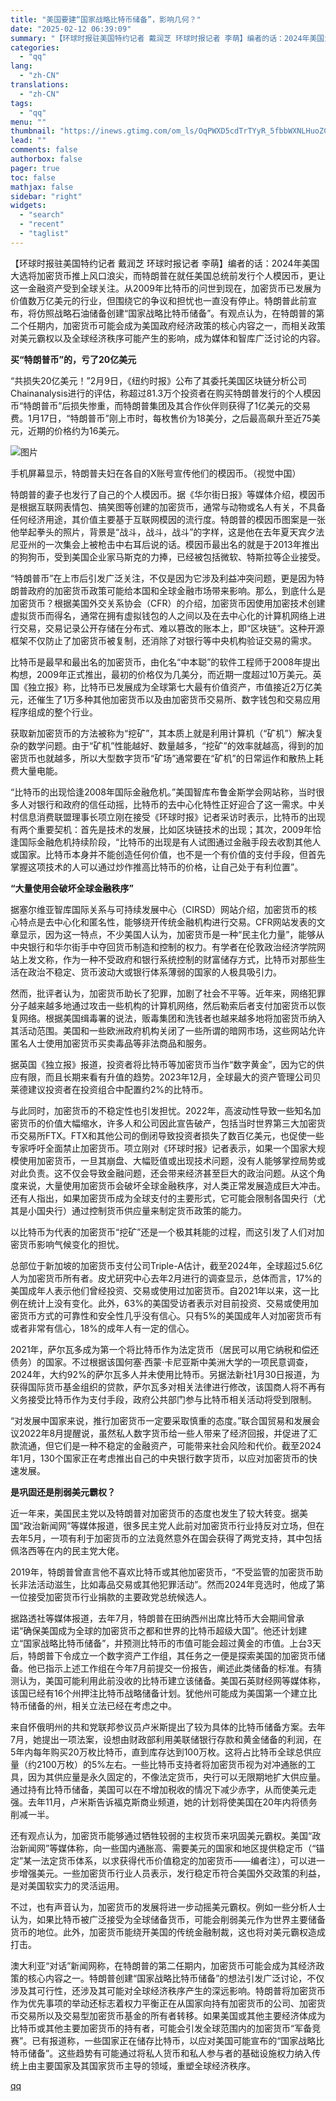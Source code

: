 ```yaml
---
title: "美国要建“国家战略比特币储备”，影响几何？"
date: "2025-02-12 06:39:09"
summary: "【环球时报驻美国特约记者 戴润芝 环球时报记者 李萌】编者的话：2024年美国大选将加密货币推上风口..."
categories:
  - "qq"
lang:
  - "zh-CN"
translations:
  - "zh-CN"
tags:
  - "qq"
menu: ""
thumbnail: "https://inews.gtimg.com/om_ls/OqPWXD5cdTrTYyR_5fbbWXNLHuoZCaO8IbQASGCcc-l3wAA_640360/0"
lead: ""
comments: false
authorbox: false
pager: true
toc: false
mathjax: false
sidebar: "right"
widgets:
  - "search"
  - "recent"
  - "taglist"
---
```


【环球时报驻美国特约记者 戴润芝 环球时报记者 李萌】编者的话：2024年美国大选将加密货币推上风口浪尖，而特朗普在就任美国总统前发行个人模因币，更让这一金融资产受到全球关注。从2009年比特币的问世到现在，加密货币已发展为价值数万亿美元的行业，但围绕它的争议和担忧也一直没有停止。特朗普此前宣布，将仿照战略石油储备创建“国家战略比特币储备”。有观点认为，在特朗普的第二个任期内，加密货币可能会成为美国政府经济政策的核心内容之一，而相关政策对美元霸权以及全球经济秩序可能产生的影响，成为媒体和智库广泛讨论的内容。

**买“特朗普币”的，亏了20亿美元**

“共损失20亿美元！”2月9日，《纽约时报》公布了其委托美国区块链分析公司Chainanalysis进行的评估，称超过81.3万个投资者在购买特朗普发行的个人模因币“特朗普币”后损失惨重，而特朗普集团及其合作伙伴则获得了1亿美元的交易费。1月17日，“特朗普币”刚上市时，每枚售价为18美分，之后最高飙升至近75美元，近期的价格约为16美元。

![图片](https://inews.gtimg.com/om_bt/OqNw7d7BHOkfFCJZwp7rdPt_vgixljcv26KaNmAMOWXiIAA/641)

手机屏幕显示，特朗普夫妇在各自的X账号宣传他们的模因币。（视觉中国）

特朗普的妻子也发行了自己的个人模因币。据《华尔街日报》等媒体介绍，模因币是根据互联网表情包、搞笑图等创建的加密货币，通常与动物或名人有关，不具备任何经济用途，其价值主要基于互联网模因的流行度。特朗普的模因币图案是一张他举起拳头的照片，背景是“战斗，战斗，战斗”的字样，这是他在去年夏天宾夕法尼亚州的一次集会上被枪击中右耳后说的话。模因币最出名的就是于2013年推出的狗狗币，受到美国企业家马斯克的力捧，已经被包括微软、特斯拉等企业接受。

“特朗普币”在上市后引发广泛关注，不仅是因为它涉及利益冲突问题，更是因为特朗普政府的加密货币政策可能给本国和全球金融市场带来影响。那么，到底什么是加密货币？根据美国外交关系协会（CFR）的介绍，加密货币因使用加密技术创建虚拟货币而得名，通常在拥有虚拟钱包的人之间以及在去中心化的计算机网络上进行交易，交易记录公开存储在分布式、难以篡改的账本上，即“区块链”。这种开源框架不仅防止了加密货币被复制，还消除了对银行等中央机构验证交易的需求。

比特币是最早和最出名的加密货币，由化名“中本聪”的软件工程师于2008年提出构想，2009年正式推出，最初的价格仅为几美分，而近期一度超过10万美元。英国《独立报》称，比特币已发展成为全球第七大最有价值资产，市值接近2万亿美元，还催生了1万多种其他加密货币以及由加密货币交易所、数字钱包和交易应用程序组成的整个行业。

获取新加密货币的方法被称为“挖矿”，其本质上就是利用计算机（“矿机”）解决复杂的数学问题。由于“矿机”性能越好、数量越多，“挖矿”的效率就越高，得到的加密货币也就越多，所以大型数字货币“矿场”通常要在“矿机”的日常运作和散热上耗费大量电能。

“比特币的出现恰逢2008年国际金融危机。”美国智库布鲁金斯学会网站称，当时很多人对银行和政府的信任动摇，比特币的去中心化特性正好迎合了这一需求。中关村信息消费联盟理事长项立刚在接受《环球时报》记者采访时表示，比特币的出现有两个重要契机：首先是技术的发展，比如区块链技术的出现；其次，2009年恰逢国际金融危机持续阶段，“比特币的出现是有人试图通过金融手段去收割其他人或国家。比特币本身并不能创造任何价值，也不是一个有价值的支付手段，但首先掌握这项技术的人可以通过炒作推高比特币的价格，让自己处于有利位置”。

**“大量使用会破坏全球金融秩序”**

据塞尔维亚智库国际关系与可持续发展中心（CIRSD）网站介绍，加密货币的核心特点是去中心化和匿名性，能够绕开传统金融机构进行交易。CFR网站发表的文章显示，因为这一特点，不少美国人认为，加密货币是一种“民主化力量”，能够从中央银行和华尔街手中夺回货币制造和控制的权力。有学者在伦敦政治经济学院网站上发文称，作为一种不受政府和银行系统控制的财富储存方式，比特币对那些生活在政治不稳定、货币波动大或银行体系薄弱的国家的人极具吸引力。

然而，批评者认为，加密货币助长了犯罪，加剧了社会不平等。近年来，网络犯罪分子越来越多地通过攻击一些机构的计算机网络，然后勒索后者支付加密货币以恢复网络。根据美国缉毒署的说法，贩毒集团和洗钱者也越来越多地将加密货币纳入其活动范围。美国和一些欧洲政府机构关闭了一些所谓的暗网市场，这些网站允许匿名人士使用加密货币买卖毒品等非法商品和服务。

据英国《独立报》报道，投资者将比特币等加密货币当作“数字黄金”，因为它的供应有限，而且长期来看有升值的趋势。2023年12月，全球最大的资产管理公司贝莱德建议投资者在投资组合中配置约2%的比特币。

与此同时，加密货币的不稳定性也引发担忧。2022年，高波动性导致一些知名加密货币的价值大幅缩水，许多人和公司因此宣告破产，包括当时世界第三大加密货币交易所FTX。FTX和其他公司的倒闭导致投资者损失了数百亿美元，也促使一些专家呼吁全面禁止加密货币。项立刚对《环球时报》记者表示，如果一个国家大规模使用加密货币，一旦其崩盘、大幅贬值或出现技术问题，没有人能够掌控局势或对此负责。这不仅会导致金融问题，还会带来经济甚至巨大的政治问题。从这个角度来说，大量使用加密货币会破坏全球金融秩序，对人类正常发展造成巨大冲击。还有人指出，如果加密货币成为全球支付的主要形式，它可能会限制各国央行（尤其是小国央行）通过控制货币供应量来制定货币政策的能力。

以比特币为代表的加密货币“挖矿”还是一个极其耗能的过程，而这引发了人们对加密货币影响气候变化的担忧。

总部位于新加坡的加密货币支付公司Triple-A估计，截至2024年，全球超过5.6亿人为加密货币所有者。皮尤研究中心去年2月进行的调查显示，总体而言，17%的美国成年人表示他们曾经投资、交易或使用过加密货币。自2021年以来，这一比例在统计上没有变化。此外，63%的美国受访者表示对目前投资、交易或使用加密货币方式的可靠性和安全性几乎没有信心。只有5%的美国成年人对加密货币有或者非常有信心，18%的成年人有一定的信心。

2021年，萨尔瓦多成为第一个将比特币作为法定货币（居民可以用它纳税和偿还债务）的国家。不过根据该国何塞·西蒙·卡尼亚斯中美洲大学的一项民意调查，2024年，大约92%的萨尔瓦多人并未使用比特币。另据法新社1月30日报道，为获得国际货币基金组织的贷款，萨尔瓦多对相关法律进行修改，该国商人将不再有义务接受比特币作为支付手段，政府公共部门参与比特币相关活动将受到限制。

“对发展中国家来说，推行加密货币一定要采取慎重的态度。”联合国贸易和发展会议2022年8月提醒说，虽然私人数字货币给一些人带来了经济回报，并促进了汇款流通，但它们是一种不稳定的金融资产，可能带来社会风险和代价。截至2024年1月，130个国家正在考虑推出自己的中央银行数字货币，以应对加密货币的快速发展。

**是巩固还是削弱美元霸权？**

近一年来，美国民主党以及特朗普对加密货币的态度也发生了较大转变。据美国“政治新闻网”等媒体报道，很多民主党人此前对加密货币行业持反对立场，但在去年5月，一项有利于加密货币的立法竟然意外在国会获得了两党支持，其中包括佩洛西等在内的民主党大佬。

2019年，特朗普曾直言他不喜欢比特币或其他加密货币，“不受监管的加密货币助长非法活动滋生，比如毒品交易或其他犯罪活动”。然而2024年竞选时，他成了第一位接受加密货币行业捐款的主要政党总统候选人。

据路透社等媒体报道，去年7月，特朗普在田纳西州出席比特币大会期间曾承诺“确保美国成为全球的加密货币之都和世界的比特币超级大国”。他还计划建立“国家战略比特币储备”，并预测比特币的市值可能会超过黄金的市值。上台3天后，特朗普下令成立一个数字资产工作组，其任务之一便是探索美国的加密货币储备。他已指示上述工作组在今年7月前提交一份报告，阐述此类储备的标准。有猜测认为，美国可能利用此前没收的比特币建立该储备。美国石英财经网等媒体称，该国已经有16个州押注比特币战略储备计划。犹他州可能成为美国第一个建立比特币储备的州，相关立法已经在考虑之中。

来自怀俄明州的共和党联邦参议员卢米斯提出了较为具体的比特币储备方案。去年7月，她提出一项法案，设想由财政部利用美联储银行存款和黄金储备的利润，在5年内每年购买20万枚比特币，直到库存达到100万枚。这将占比特币全球总供应量（约2100万枚）的5%左右。一些比特币支持者将加密货币视为对冲通胀的工具，因为其供应量是永久固定的，不像法定货币，央行可以无限期地扩大供应量。通过持有比特币储备，美国可以在不增加税收的情况下减少赤字，从而使美元走强。去年11月，卢米斯告诉福克斯商业频道，她的计划将使美国在20年内将债务削减一半。

还有观点认为，加密货币能够通过牺牲较弱的主权货币来巩固美元霸权。美国“政治新闻网”等媒体称，向一些国内通胀高、需要美元的国家和地区提供稳定币（“锚定”某一法定货币体系，以求获得代币价值稳定的加密货币——编者注），可以进一步增强美元。一些加密货币行业人员表示，发行稳定币符合美国外交政策的利益，是对美国软实力的灵活运用。

不过，也有声音认为，加密货币的发展将进一步动摇美元霸权。例如一些分析人士认为，如果比特币被广泛接受为全球储备货币，可能会削弱美元作为世界主要储备货币的地位。此外，加密货币能绕开美国的传统金融制裁，这也将对美元霸权造成打击。

澳大利亚“对话”新闻网称，在特朗普的第二任期内，加密货币可能会成为其经济政策的核心内容之一。特朗普创建“国家战略比特币储备”的想法引发广泛讨论，不仅涉及其可行性，还涉及其可能对全球经济秩序产生的深远影响。特朗普将加密货币作为优先事项的举动还标志着权力平衡正在从国家向持有加密货币的公司、加密货币交易所以及交易型加密货币基金的所有者转移。如果美国或其他主要经济体成为比特币或其他主要加密货币的持有者，可能会引发全球范围内的加密货币“军备竞赛”。已有报道称，一些国家正在储存比特币，以应对美国可能宣布的“国家战略比特币储备”。这些趋势有可能通过将私人货币和私人参与者的基础设施权力纳入传统上由主要国家及其国家货币主导的领域，重塑全球经济秩序。

[qq](https://new.qq.com/rain/a/20250212A017BZ00)
